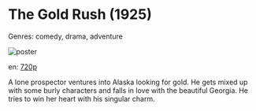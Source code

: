 # The Gold Rush (1925)

Genres: comedy, drama, adventure

![poster](http://image.tmdb.org/t/p/w500/eQRFo1qwRREYwj47Yoe1PisgOle.jpg)

en:
  [720p](magnet:?xt=urn:btih:6E11E491A895E57CF6D738299226BD399D7FCCD0&tr=udp://glotorrents.pw:6969/announce&tr=udp://tracker.opentrackr.org:1337/announce&tr=udp://torrent.gresille.org:80/announce&tr=udp://tracker.openbittorrent.com:80&tr=udp://tracker.coppersurfer.tk:6969&tr=udp://tracker.leechers-paradise.org:6969&tr=udp://p4p.arenabg.ch:1337&tr=udp://tracker.internetwarriors.net:1337)
  


A lone prospector ventures into Alaska looking for gold. He gets mixed up with some burly characters and falls in love with the beautiful Georgia. He tries to win her heart with his singular charm.